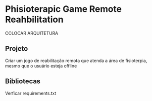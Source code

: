 # Phisioterapic Game Remote Reahbilitation

COLOCAR ARQUITETURA

## Projeto

Criar um jogo de reabilitação remota que atenda a área de 
fisioterpia, mesmo que o usuário esteja offline

## Bibliotecas

Verficar requirements.txt

